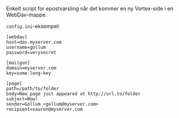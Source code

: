 Enkelt script for epostvarsling når det kommer en ny Vortex-side i en WebDav-mappe.

`config.ini`-eksempel:

```
[webdav]
host=dav.myserver.com
username=gollum
password=verysecret

[mailgun]
domain=myserver.com
key=some-long-key

[page]
path=/path/to/folder
body=New page just appeared at http://url.to/folder
subject=Wow!
sender=Gollum <gollum@myserver.com>
recipient=sauron@myserver.com
```
